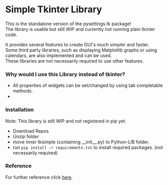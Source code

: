# Simple Tkinter Library 
This is the standalone version of the pysettings.tk package! \
The library is usable but still WIP and currently not running plain tkinter code.

It provides several features to create GUI's much simpler and faster. \
Some third party libraries, such as displaying Matplotlib graphs or using calendars, are also implemented and can be used. \
These libraries are not necessarily required to use other features.

### Why would I use this Library instead of tkinter?
* All properties of widgets can be set/changed by using tab completable methods.
* 

### Installation
Note: This library is still WIP and not registered in pip yet.

* Download Repos
* Unzip folder
* move inner tksimple (containing __init\__.py) to Python-LIB folder.
* run ``pip install -r requirements.txt`` to install required packages. (not necessarily required)

### Reference
For further reference click [here](https://github.com/LOL-Hunter/tksimple-reference/blob/4ded8c23cc77ffb3cca4c507c218ba44620cadc1/README.md).
